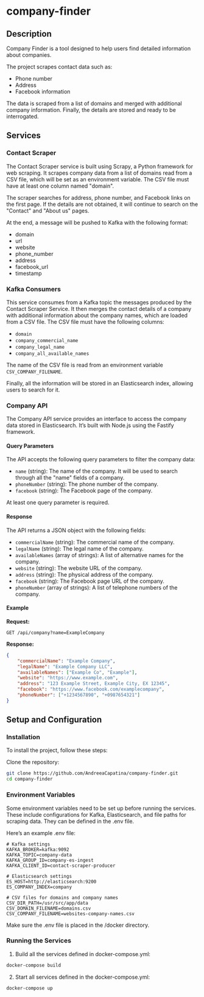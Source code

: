 # company-finder

## Description
Company Finder is a tool designed to help users find detailed information about companies. 

The project scrapes contact data such as:
- Phone number
- Address
- Facebook information

The data is scraped from a list of domains and merged with additional company information. Finally, the details are stored and ready to be interrogated.

## Services

### Contact Scraper
The Contact Scraper service is built using Scrapy, a Python framework for web scraping. It scrapes company data from a list of domains read from a CSV file, which will be set as an environment variable. The CSV file must have at least one column named "domain".

The scraper searches for address, phone number, and Facebook links on the first page. If the details are not obtained, it will continue to search on the "Contact" and "About us" pages.

At the end, a message will be pushed to Kafka with the following format: 
- domain
- url
- website
- phone_number
- address
- facebook_url
- timestamp

### Kafka Consumers

This service consumes from a Kafka topic the messages produced by the Contact Scraper Service. 
It then merges the contact details of a company with additional information about the company names, which are loaded from a CSV file. The CSV file must have the following columns:
- `domain`
- `company_commercial_name`
- `company_legal_name`
- `company_all_available_names`

The name of the CSV file is read from an environment variable `CSV_COMPANY_FILENAME`.

Finally, all the information will be stored in an Elasticsearch index, allowing users to search for it.

### Company API

The Company API service provides an interface to access the company data stored in Elasticsearch. It’s built with Node.js using the Fastify framework.

#### Query Parameters
The API accepts the following query parameters to filter the company data:

- `name` (string): The name of the company. It will be used to search through all the "name" fields of a company.
- `phoneNumber` (string): The phone number of the company. 
- `facebook` (string): The Facebook page of the company.

At least one query parameter is required.

#### Response
The API returns a JSON object with the following fields:
- `commercialName` (string): The commercial name of the company.
- `legalName` (string): The legal name of the company.
- `availableNames` (array of strings): A list of alternative names for the company.
- `website` (string): The website URL of the company.
- `address` (string): The physical address of the company.
- `facebook` (string): The Facebook page URL of the company.
- `phoneNumber` (array of strings): A list of telephone numbers of the company.

#### Example

**Request:**
```
GET /api/company?name=ExampleCompany
```

**Response:**
```json
{
    "commercialName": "Example Company",
    "legalName": "Example Company LLC",
    "availableNames": ["Example Co", "Example"],
    "website": "https://www.example.com",
    "address": "123 Example Street, Example City, EX 12345",
    "facebook": "https://www.facebook.com/examplecompany",
    "phoneNumber": ["+1234567890", "+0987654321"]
}
```

## Setup and Configuration

### Installation
To install the project, follow these steps:

Clone the repository:

```bash
git clone https://github.com/AndreeaCapatina/company-finder.git
cd company-finder
```

### Environment Variables
Some environment variables need to be set up before running the services. These include configurations for Kafka, Elasticsearch, and file paths for scraping data. They can be defined in the .env file.

Here’s an example .env file:

```env
# Kafka settings
KAFKA_BROKER=kafka:9092
KAFKA_TOPIC=company-data
KAFKA_GROUP_ID=company-es-ingest
KAFKA_CLIENT_ID=contact-scraper-producer

# Elasticsearch settings
ES_HOST=http://elasticsearch:9200
ES_COMPANY_INDEX=company

# CSV files for domains and company names
CSV_DIR_PATH=/usr/src/app/data
CSV_DOMAIN_FILENAME=domains.csv
CSV_COMPANY_FILENAME=websites-company-names.csv
```
Make sure the .env file is placed in the /docker directory.

### Running the Services

1. Build all the services defined in docker-compose.yml:
```bash
docker-compose build
```

2. Start all services defined in the docker-compose.yml:
```bash
docker-compose up
```